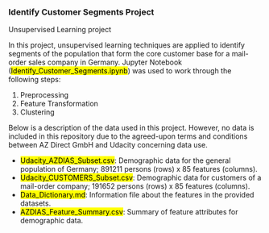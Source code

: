 ### Identify Customer Segments Project
Unsupervised Learning project

In this project, unsupervised learning techniques are applied to identify segments of the population that form the core customer base for a mail-order sales company in Germany. Jupyter Notebook (<mark>Identify_Customer_Segments.ipynb</mark>)  was used to work through the following steps:  
1. Preprocessing
2. Feature Transformation
3. Clustering

Below is a description of the data used in this project. However, no data is included in this repository due to the agreed-upon terms and conditions between AZ Direct GmbH and Udacity concerning data use.
* <mark>Udacity_AZDIAS_Subset.csv</mark>: Demographic data for the general population of Germany; 891211 persons (rows) x 85 features (columns).
* <mark>Udacity_CUSTOMERS_Subset.csv</mark>: Demographic data for customers of a mail-order company; 191652 persons (rows) x 85 features (columns).
* <mark>Data_Dictionary.md</mark>: Information file about the features in the provided datasets.
* <mark>AZDIAS_Feature_Summary.csv</mark>: Summary of feature attributes for demographic data.

